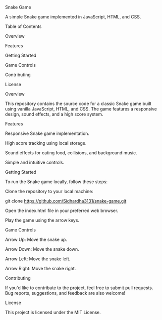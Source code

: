 Snake Game

A simple Snake game implemented in JavaScript, HTML, and CSS.


Table of Contents


Overview

Features

Getting Started

Game Controls

Contributing

License


Overview

This repository contains the source code for a classic Snake game built using vanilla JavaScript, HTML, and CSS. The game features a responsive design, sound effects, and a high score system.

Features

Responsive Snake game implementation.

High score tracking using local storage.

Sound effects for eating food, collisions, and background music.

Simple and intuitive controls.

Getting Started

To run the Snake game locally, follow these steps:


Clone the repository to your local machine:

git clone https://github.com/Sidhardha3131/snake-game.git



Open the index.html file in your preferred web browser.


Play the game using the arrow keys.


Game Controls

Arrow Up: Move the snake up.

Arrow Down: Move the snake down.

Arrow Left: Move the snake left.

Arrow Right: Move the snake right.



Contributing

If you'd like to contribute to the project, feel free to submit pull requests. Bug reports, suggestions, and feedback are also welcome!


License

This project is licensed under the MIT License.






